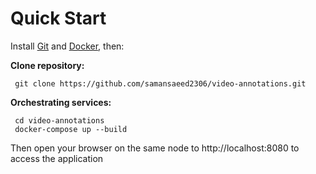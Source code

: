 
# Quick Start
Install [Git](https://git-scm.com/) and [Docker](https://www.docker.com/ "Docker"), then:
  
  **Clone repository:**
     
     git clone https://github.com/samansaeed2306/video-annotations.git

  **Orchestrating services:**

     cd video-annotations
     docker-compose up --build

Then open your browser on the same node to http://localhost:8080 to access the application
     


 

  
  
      
